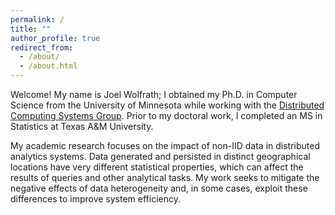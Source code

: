 ```yaml
---
permalink: /
title: ""
author_profile: true
redirect_from: 
  - /about/
  - /about.html
---
```


Welcome! My name is Joel Wolfrath; I obtained my Ph.D. in Computer Science from the University of Minnesota while working with the [Distributed Computing Systems Group](http://dcsg.cs.umn.edu/). Prior to my doctoral work, I completed an MS in Statistics at Texas A&M University.


My academic research focuses on the impact of non-IID data in distributed analytics systems. Data generated and persisted in distinct geographical locations have very different statistical properties, which can affect the results of queries and other analytical tasks. My work seeks to mitigate the negative effects of data heterogeneity and, in some cases, exploit these differences to improve system efficiency.

